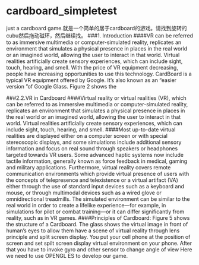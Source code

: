 # cardboard_simpletest
just a cardboard game.就是一个简单的居于cardboard的游戏。请找到旋转的cubu然后拖动磁环，然后继续找。
###1. Introduction
####VR can be referred to as immersive multimedia or computer-simulated reality, replicates an environment that simulates a physical presence in places in the real world or an imagined world, allowing the user to interact in that world. Virtual realities artificially create sensory experiences, which can include sight, touch, hearing, and smell. With the price of VR equipment decreasing, people have increasing opportunities to use this technology. CardBoard is a typical VR equipment offered by Google. It’s also known as an “easier version ”of Google Glass. Figure 2 shows the

###2.2.VR in Cardboard####Virtual reality or virtual realities (VR), which can be referred to as immersive multimedia or computer-simulated reality, replicates an environment that simulates a physical presence in places in the real world or an imagined world, allowing the user to interact in that world. Virtual realities artificially create sensory experiences, which can include sight, touch, hearing, and smell.####Most up-to-date virtual realities are displayed either on a computer screen or with special stereoscopic displays, and some simulations include additional sensory information and focus on real sound through speakers or headphones targeted towards VR users. Some advanced haptic systems now include tactile information, generally known as force feedback in medical, gaming and military applications. Furthermore, virtual reality covers remote communication environments which provide virtual presence of users with the concepts of telepresence and telexistence or a virtual artifact (VA) either through the use of standard input devices such as a keyboard and mouse, or through multimodal devices such as a wired glove or omnidirectional treadmills. The simulated environment can be similar to the real world in order to create a lifelike experience—for example, in simulations for pilot or combat training—or it can differ significantly from reality, such as in VR games.
####Principles of Cardboard: Figure 5 shows the structure of a Cardboard. The glass shows the virtual image in front of human’s eyes to allow them have a scene of virtual reality through lens principle and split screen display. You put your cell phone at the position of screen and set spilt screen display virtual environment on your phone. After that you have to invoke gyro and other sensor to change angle of view Here we need to use OPENGL ES to develop our game.

